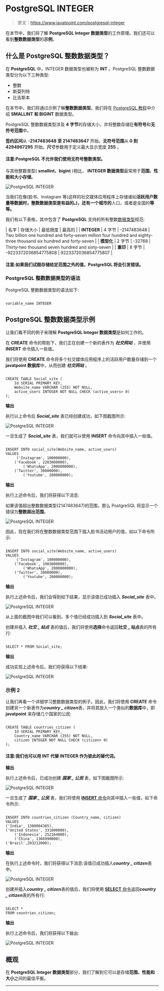 # PostgreSQL INTEGER

> 原文：<https://www.javatpoint.com/postgresql-integer>

在本节中，我们将了解 **PostgreSQL Integer 数据类型**的工作原理。我们还可以看到**整数数据类型**的**示例**。

## 什么是 PostgreSQL 整数数据类型？

在 **PostgreSQL** 中，INTEGER 数据类型也被称为 **INT** 。PostgreSQL 整数数据类型分为以下三种类型:

*   整数
*   斯莫列特
*   比吉斯本

在本节中，我们将通过示例了解**整数数据类型**。我们将在 [PostgreSQL 教程](https://www.javatpoint.com/postgresql-tutorial)中介绍 **SMALLINT 和 BIGINT** 数据类型。

PostgreSQL 整数数据类型涉及 **4 字节**的存储大小，并将整数存储在**有符号**和**无符号范围**中。

**签约区间**从 **-2147483648 至 2147483647** 开始。**无符号范围**从 **0 到 4294967295** 开始。**尺寸**参数用于定义最大显示宽度 **255** 。

#### 注意:PostgreSQL 不允许我们使用无符号整数类型。

与其他整数类型( **smallint、bigint** )相比， **INTEGER 数据类型**最常用于**范围、性能和大小存储**。

![PostgreSQL INTEGER](img/86b6b6d6b54568ddd6bdbae3b8c2c882.png)

当我们在像(脸书、Instagram 等)这样的社交媒体应用程序上存储诸如**活跃用户数量等数据时，整数数据类型是有益的。)，还有一个城市的**人口，或者是全国的**等等。**

我们有以下表格，其中包含了 **PostgreSQL** 支持的所有整数[数据类型](https://www.javatpoint.com/postgresql-datatypes)规范:

| 名字 | 存储大小 | 最低限度 | 最高的 |
| **INTEGER** | 4 字节 | -2147483648 | Two billion one hundred and forty-seven million four hundred and eighty-three thousand six hundred and forty-seven |
| **模型化** | 2 字节 | -32768 | Thirty-two thousand seven hundred and sixty-seven |
| **重印** | 8 字节 | -9223372036854775808 | 9223372036854775807 |

#### 注意:如果我们试图存储给定范围之外的值，PostgreSQL 将会引发错误。

### PostgreSQL 整数数据类型的语法

PostgreSQL 整数数据类型的语法如下:

```

variable_name INTEGER

```

## PostgreSQL 整数数据类型示例

让我们看不同的例子来理解 **PostgreSQL Integer 数据类型**是如何工作的。

在 **CREATE** 命令的帮助下，我们正在创建一个新的表作为 ***社交网站*** ，并使用 **INSERT** 命令插入一些值。

我们将使用 **CREATE** 命令将多个社交媒体应用程序上的活跃用户数量存储到一个 **javatpoint 数据库**中，从而创建 ***社交网站*** 。

```

CREATE TABLE Social_site (
    Id SERIAL PRIMARY KEY,
    Website_name VARCHAR (255) NOT NULL,
    active_users INTEGER NOT NULL CHECK (active_users> 0)
);

```

**输出**

执行以上命令后 ***Social_site*** 表已经创建成功，如下图截图所示:

![PostgreSQL INTEGER](img/e8b6d830bf12438923da6a0d526fd84a.png)

一旦生成了 ***Social_site*** 表，我们就可以使用 **INSERT** 命令向其中插入一些值。

```

INSERT INTO social_site(Website_name, active_users)
VALUES
   	 ('Instagram', 100000000), 
	('Facebook', 2203000000),
    	('WhatsApp', 2000000000),
	('Twitter', 30000000), 
    	('Youtube', 200000000);

```

**输出**

执行上述命令后，我们将获得以下消息:

如果该值超出整数数据类型(2147483647)的范围，那么 PostgreSQL 将显示一个错误为**整数超出范围**。

![PostgreSQL INTEGER](img/f9f03f7bc7a471b7beb9e03b4433e3ce.png)

因此，现在我们将在整数数据类型范围下插入脸书活动用户的值，如以下命令所示:

```

INSERT INTO social_site(Website_name, active_users)
VALUES
   	 ('Instagram', 100000000), 
	('Facebook', 1903000000),
    	('WhatsApp', 2000000000),
	('Twitter', 30000000), 
    	('Youtube', 200000000);

```

**输出**

执行上述命令后，我们会得到如下结果，显示该值已成功插入 ***Social_site*** 表中。

![PostgreSQL INTEGER](img/191cd41e42a1552d70871a205af1590d.png)

从上面的截图中我们可以看到，多个值已经成功插入到 ***Social_site*** 表中。

创建并插入 ***社交 _ 站点*** 表的值后，我们将使用**选择**命令返回**社交 _ 站点**表的所有行:

```

SELECT * FROM Social_site;

```

**输出**

成功实现上述命令后，我们将获得以下结果:

![PostgreSQL INTEGER](img/a08f1c20093b68026eb0924f0e64864b.png)

### 示例 2

让我们再看一个详细学习整数数据类型的例子。因此，我们将使用 **CREATE** 命令创建另一个新表作为***country _ citizen***表，并将其放入一个类似的**数据库**中，即 **javatpoint** 来存储几个国家的公民:

```

CREATE TABLE countries_citizen (
    Id SERIAL PRIMARY KEY,
    Country_name VARCHAR (255) NOT NULL,
    citizen INTEGER NOT NULL CHECK (citizen> 0)
);

```

#### 注意:我们也可以用 INT 代替 INTEGER 作为彼此的替代词。

**输出**

执行上述命令后，已成功创建 ***国家 _ 公民*** 表，如下图截图所示:

![PostgreSQL INTEGER](img/d7db541c4b4bcf6768d51173ac31c171.png)

一旦生成了 ***国家 _ 公民*** 表，我们将使用 [**INSERT** 命令](https://www.javatpoint.com/postgresql-insert)向其中插入一些值，如下命令所示:

```

INSERT INTO countries_citizen (Country_name, citizen)
VALUES
('India', 1380004385),
('United States', 331000000), 
 	('Indonesia', 252164800),  
 	('China', 1366990000),
('Brazil',203212000);

```

**输出**

在执行上述命令时，我们将获得以下消息:该值已成功插入***country _ citizen***表中。

![PostgreSQL INTEGER](img/3f4f61db9a6a10720f407f12134d5164.png)

创建并插入***country _ citizen***表的值后，我们将使用 [**SELECT** 命令](https://www.javatpoint.com/postgresql-select)返回***country _ citizen***表的所有行:

```

SELECT * 
FROM countries_citizen;

```

**输出**

执行上述命令后，我们将获得以下输出:

![PostgreSQL INTEGER](img/1d9ddeb5d114fe2e4d9838448b81d449.png)

## 概观

在 **PostgreSQL Integer 数据类型**部分，我们了解到它可以是存储**范围、性能和大小**之间的最佳平衡。

* * *